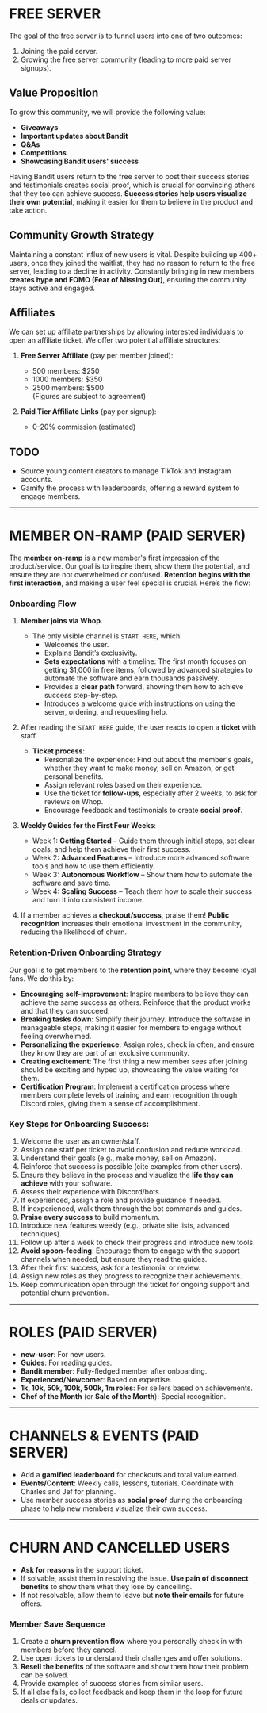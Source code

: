 # FREE SERVER

The goal of the free server is to funnel users into one of two outcomes:
1. Joining the paid server.
2. Growing the free server community (leading to more paid server signups).

## Value Proposition

To grow this community, we will provide the following value:
- **Giveaways**
- **Important updates about Bandit**
- **Q&As**
- **Competitions**
- **Showcasing Bandit users' success**

Having Bandit users return to the free server to post their success stories and testimonials creates social proof, which is crucial for convincing others that they too can achieve success. **Success stories help users visualize their own potential**, making it easier for them to believe in the product and take action.

## Community Growth Strategy

Maintaining a constant influx of new users is vital. Despite building up 400+ users, once they joined the waitlist, they had no reason to return to the free server, leading to a decline in activity. Constantly bringing in new members **creates hype and FOMO (Fear of Missing Out)**, ensuring the community stays active and engaged.

## Affiliates

We can set up affiliate partnerships by allowing interested individuals to open an affiliate ticket. We offer two potential affiliate structures:

1. **Free Server Affiliate** (pay per member joined):
   - 500 members: $250
   - 1000 members: $350
   - 2500 members: $500  
   (Figures are subject to agreement)

2. **Paid Tier Affiliate Links** (pay per signup):
   - 0-20% commission (estimated)

## TODO

- Source young content creators to manage TikTok and Instagram accounts.
- Gamify the process with leaderboards, offering a reward system to engage members.

---

# MEMBER ON-RAMP (PAID SERVER)

The **member on-ramp** is a new member's first impression of the product/service. Our goal is to inspire them, show them the potential, and ensure they are not overwhelmed or confused. **Retention begins with the first interaction**, and making a user feel special is crucial. Here’s the flow:

### Onboarding Flow

1. **Member joins via Whop**.
   - The only visible channel is `START HERE`, which:
     - Welcomes the user.
     - Explains Bandit’s exclusivity.
     - **Sets expectations** with a timeline: The first month focuses on getting $1,000 in free items, followed by advanced strategies to automate the software and earn thousands passively.
     - Provides a **clear path** forward, showing them how to achieve success step-by-step. 
     - Introduces a welcome guide with instructions on using the server, ordering, and requesting help.

2. After reading the `START HERE` guide, the user reacts to open a **ticket** with staff.
   - **Ticket process**:
     - Personalize the experience: Find out about the member's goals, whether they want to make money, sell on Amazon, or get personal benefits.
     - Assign relevant roles based on their experience.
     - Use the ticket for **follow-ups**, especially after 2 weeks, to ask for reviews on Whop.
     - Encourage feedback and testimonials to create **social proof**.

3. **Weekly Guides for the First Four Weeks**:
   - Week 1: **Getting Started** – Guide them through initial steps, set clear goals, and help them achieve their first success.
   - Week 2: **Advanced Features** – Introduce more advanced software tools and how to use them efficiently.
   - Week 3: **Autonomous Workflow** – Show them how to automate the software and save time.
   - Week 4: **Scaling Success** – Teach them how to scale their success and turn it into consistent income.

4. If a member achieves a **checkout/success**, praise them! **Public recognition** increases their emotional investment in the community, reducing the likelihood of churn.

### Retention-Driven Onboarding Strategy

Our goal is to get members to the **retention point**, where they become loyal fans. We do this by:
- **Encouraging self-improvement**: Inspire members to believe they can achieve the same success as others. Reinforce that the product works and that they can succeed.
- **Breaking tasks down**: Simplify their journey. Introduce the software in manageable steps, making it easier for members to engage without feeling overwhelmed.
- **Personalizing the experience**: Assign roles, check in often, and ensure they know they are part of an exclusive community.
- **Creating excitement**: The first thing a new member sees after joining should be exciting and hyped up, showcasing the value waiting for them.
- **Certification Program**: Implement a certification process where members complete levels of training and earn recognition through Discord roles, giving them a sense of accomplishment.

### Key Steps for Onboarding Success:

1. Welcome the user as an owner/staff.
2. Assign one staff per ticket to avoid confusion and reduce workload.
3. Understand their goals (e.g., make money, sell on Amazon).
4. Reinforce that success is possible (cite examples from other users).
5. Ensure they believe in the process and visualize the **life they can achieve** with your software.
6. Assess their experience with Discord/bots.
7. If experienced, assign a role and provide guidance if needed.
8. If inexperienced, walk them through the bot commands and guides.
9. **Praise every success** to build momentum.
10. Introduce new features weekly (e.g., private site lists, advanced techniques).
11. Follow up after a week to check their progress and introduce new tools.
12. **Avoid spoon-feeding**: Encourage them to engage with the support channels when needed, but ensure they read the guides.
13. After their first success, ask for a testimonial or review.
14. Assign new roles as they progress to recognize their achievements.
15. Keep communication open through the ticket for ongoing support and potential churn prevention.

---

# ROLES (PAID SERVER)

- **new-user**: For new users.
- **Guides**: For reading guides.
- **Bandit member**: Fully-fledged member after onboarding.
- **Experienced/Newcomer**: Based on expertise.
- **1k, 10k, 50k, 100k, 500k, 1m roles**: For sellers based on achievements.
- **Chef of the Month** (or **Sale of the Month**): Special recognition.

---

# CHANNELS & EVENTS (PAID SERVER)

- Add a **gamified leaderboard** for checkouts and total value earned.
- **Events/Content**: Weekly calls, lessons, tutorials. Coordinate with Charles and Jef for planning.
- Use member success stories as **social proof** during the onboarding phase to help new members visualize their own success.

---

# CHURN AND CANCELLED USERS

- **Ask for reasons** in the support ticket.
- If solvable, assist them in resolving the issue. **Use pain of disconnect benefits** to show them what they lose by cancelling.
- If not resolvable, allow them to leave but **note their emails** for future offers.

### Member Save Sequence

1. Create a **churn prevention flow** where you personally check in with members before they cancel.
2. Use open tickets to understand their challenges and offer solutions.
3. **Resell the benefits** of the software and show them how their problem can be solved.
4. Provide examples of success stories from similar users.
5. If all else fails, collect feedback and keep them in the loop for future deals or updates.
